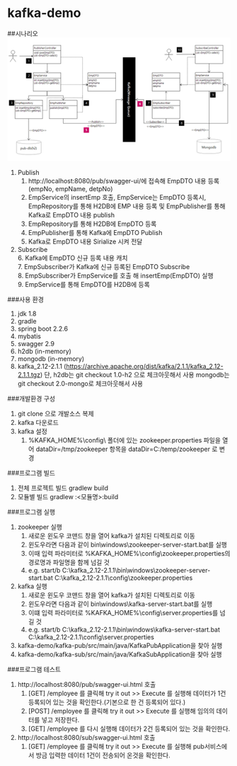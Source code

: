 # kafka-demo
##시나리오
![](images/tag-v1.0-h2.png)
1. Publish
   1. http://localhost:8080/pub/swagger-ui/에 접속해 EmpDTO 내용 등록(empNo, empName, detpNo)  
   2. EmpService의 insertEmp 호출, EmpService는 EmpDTO 등록시, EmpRepository를 통해 H2DB에 EMP 내용 등록 및 EmpPublisher를 통해 Kafka로 EmpDTO 내용 publish  
   3. EmpRepository를 통해 H2DB에 EmpDTO 등록  
   4. EmpPublisher를 통해 Kafka에 EmpDTO Publish  
   5. Kafka로 EmpDTO 내용 Sirialize 시켜 전달  
2. Subscribe  
   6. Kafka에 EmpDTO 신규 등록 내용 캐치  
   7. EmpSubscriber가 Kafka에 신규 등록된 EmpDTO Subscribe  
   8. EmpSubscriber가 EmpService를 호출 해 insertEmp(EmpDTO) 실행  
   9. EmpService를 통해 EmpDTO를 H2DB에 등록  

###사용 환경
1. jdk 1.8
2. gradle
3. spring boot 2.2.6
4. mybatis
5. swagger 2.9
6. h2db (in-memory)
7. mongodb (in-memory)
8. kafka_2.12-2.1.1 (https://archive.apache.org/dist/kafka/2.1.1/kafka_2.12-2.1.1.tgz)
   단, h2db는 git checkout 1.0-h2 으로 체크아웃해서 사용
   mongodb는 git checkout 2.0-mongo로 체크아웃해서 사용

###개발환경 구성
1. git clone <url> 으로 개발소스 복제
2. kafka 다운로드
3. kafka 설정
   1. %KAFKA_HOME%\config\ 폴더에 있는 zookeeper.properties 파일을 열어 dataDir=/tmp/zookeeper 항목을 dataDir=C:/temp/zookeeper 로 변경

###프로그램 빌드
1. 전체 프로젝트 빌드
   gradlew build
2. 모듈별 빌드
   gradlew :<모듈명>:build

###프로그램 실행
1. zookeeper 실행
   1. 새로운 윈도우 코맨드 창을 열어 kafka가 설치된 디렉토리로 이동
   2. 윈도우라면 다음과 같이 bin\windows\zookeeper-server-start.bat를 실행
   3. 이때 입력 파라미터로 %KAFKA_HOME%\config\zookeeper.properties의 경로명과 파일명을 함께 넘길 것
   4. e.g. start/b C:\kafka_2.12-2.1.1\bin\windows\zookeeper-server-start.bat C:\kafka_2.12-2.1.1\config\zookeeper.properties
2. kafka 실행
   1. 새로운 윈도우 코맨드 창을 열어 kafka가 설치된 디렉토리로 이동 
   2. 윈도우라면 다음과 같이 bin\windows\kafka-server-start.bat를 실행
   3. 이떄 입력 파라미터로 %KAFKA_HOME%\config\server.properties를 넘길 것
   4. e.g. start/b C:\kafka_2.12-2.1.1\bin\windows\kafka-server-start.bat C:\kafka_2.12-2.1.1\config\server.properties
3. kafka-demo/kafka-pub/src/main/java/KafkaPubApplication을 찾아 실행
4. kafka-demo/kafka-sub/src/main/java/KafkaSubApplication을 찾아 실행

###프로그램 테스트
1. http://localhost:8080/pub/swagger-ui.html 호출
   1. [GET] /employee 를 클릭해 try it out >> Execute 를 실행해 데이터가 1건 등록되어 있는 것을 확인한다.(기본으로 한 건 등록되어 있다.)
   2. [POST] /employee 를 클릭해 try it out >> Execute 를 실행해 임의의 데이터를 넣고 저장한다.
   3. [GET] /employee 를 다시 실행해 데이터가 2건 등록되어 있는 것을 확인한다.
2. http://localhost:8080/sub/swagger-ui.html 호출
   1. [GET] /employee 를 클릭해 try it out >> Execute 를 실행해 pub서비스에서 방금 입력한 데이터 1건이 전송되어 온것을 확인한다.
